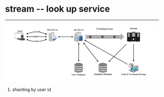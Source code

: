 # stream -- look up service 



---

![Client Web Server 4---Searc App Server User Database Processing Queue Metadata Database Encode Video & Thumbnail Storage ](../media/System-Design-stream----look-up-service-image1.png)







1.  sharding by user id

